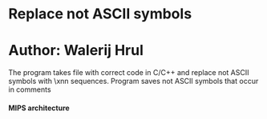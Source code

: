# Replace not ASCII symbols
# Author: Walerij Hrul

The program takes file with correct code in C/C++ and replace not ASCII symbols with \xnn sequences.
Program saves not ASCII symbols that occur in comments

#### MIPS architecture